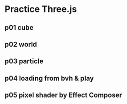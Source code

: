 # Practice Three.js

## p01 cube

## p02 world

## p03 particle

## p04 loading from bvh & play

## p05 pixel shader by Effect Composer
    